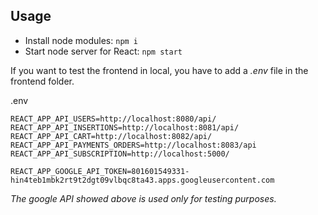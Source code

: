 ## Usage
- Install node modules: `npm i`
- Start node server for React: `npm start`

If you want to test the frontend in local, you have to add a *.env* file in the frontend folder.

.env 
```
REACT_APP_API_USERS=http://localhost:8080/api/
REACT_APP_API_INSERTIONS=http://localhost:8081/api/
REACT_APP_API_CART=http://localhost:8082/api/
REACT_APP_API_PAYMENTS_ORDERS=http://localhost:8083/api
REACT_APP_API_SUBSCRIPTION=http://localhost:5000/

REACT_APP_GOOGLE_API_TOKEN=801601549331-hin4teb1mbk2rt9t2dgt09vlbqc8ta43.apps.googleusercontent.com
```
*The google API showed above is used only for testing purposes.*
